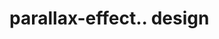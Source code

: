 # parallax-effect.. design                                                                                                                

